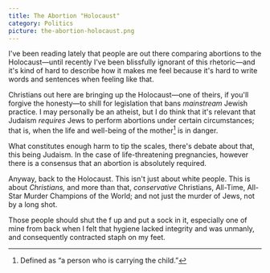 ```yaml
---
title: The Abortion "Holocaust"
category: Politics
picture: the-abortion-holocaust.png
---
```

I've been reading lately that people are out there comparing abortions to the Holocaust—until recently I've been blissfully ignorant of this rhetoric—and it's kind of hard to describe how it makes me feel because it's hard to write words and sentences when feeling like that.<!--more-->

Christians out here are bringing up the Holocaust—one of theirs, if you'll forgive the honesty—to shill for legislation that bans *mainstream* Jewish practice. I may personally be an atheist, but I do think that it's relevant that Judaism *requires* Jews to perform abortions under certain circumstances; that is, when the life and well-being of the mother[^1] is in danger. 

What constitutes enough harm to tip the scales, there's debate about that, this being Judaism. In the case of life-threatening pregnancies, however there is a consensus that an abortion is absolutely required.

Anyway, back to the Holocaust. This isn't just about white people. This is about *Christians,* and more than that, *conservative* Christians, All-Time, All-Star Murder Champions of the World; and not just the murder of Jews, not by a long shot.

 Those people should shut the f up and put a sock in it, especially one of mine from back when I felt that hygiene lacked integrity and was unmanly, and consequently contracted staph on my feet.
 
 [^1]: Defined as “a person who is carrying the child.”
